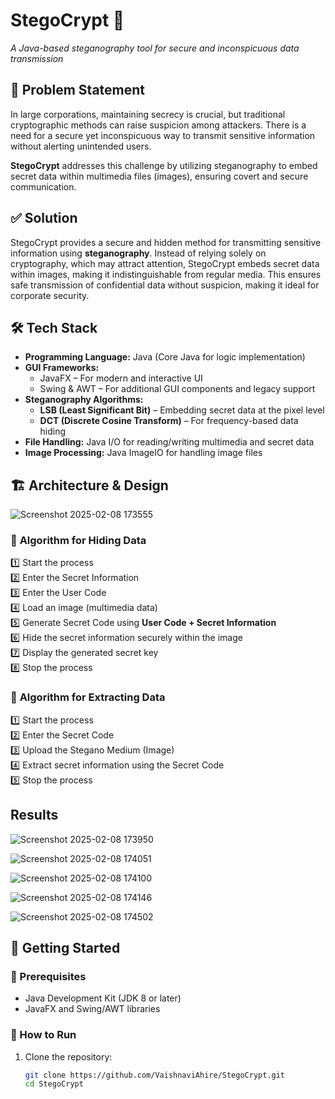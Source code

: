 # StegoCrypt 🔐  
*A Java-based steganography tool for secure and inconspicuous data transmission*  

## 📌 Problem Statement  
In large corporations, maintaining secrecy is crucial, but traditional cryptographic methods can raise suspicion among attackers. There is a need for a secure yet inconspicuous way to transmit sensitive information without alerting unintended users.  

**StegoCrypt** addresses this challenge by utilizing steganography to embed secret data within multimedia files (images), ensuring covert and secure communication.  

## ✅ Solution  
StegoCrypt provides a secure and hidden method for transmitting sensitive information using **steganography**. Instead of relying solely on cryptography, which may attract attention, StegoCrypt embeds secret data within images, making it indistinguishable from regular media. This ensures safe transmission of confidential data without suspicion, making it ideal for corporate security.  

## 🛠 Tech Stack  
- **Programming Language:** Java (Core Java for logic implementation)  
- **GUI Frameworks:**  
  - JavaFX – For modern and interactive UI  
  - Swing & AWT – For additional GUI components and legacy support  
- **Steganography Algorithms:**  
  - **LSB (Least Significant Bit)** – Embedding secret data at the pixel level  
  - **DCT (Discrete Cosine Transform)** – For frequency-based data hiding  
- **File Handling:** Java I/O for reading/writing multimedia and secret data  
- **Image Processing:** Java ImageIO for handling image files  

## 🏗 Architecture & Design  

![Screenshot 2025-02-08 173555](https://github.com/user-attachments/assets/e51df850-2c1f-425e-8b93-5198648eaf33)

### 🔹 **Algorithm for Hiding Data**  
1️⃣ Start the process  
2️⃣ Enter the Secret Information  
3️⃣ Enter the User Code  
4️⃣ Load an image (multimedia data)  
5️⃣ Generate Secret Code using **User Code + Secret Information**  
6️⃣ Hide the secret information securely within the image  
7️⃣ Display the generated secret key  
8️⃣ Stop the process  

### 🔹 **Algorithm for Extracting Data**  
1️⃣ Start the process  
2️⃣ Enter the Secret Code  
3️⃣ Upload the Stegano Medium (Image)  
4️⃣ Extract secret information using the Secret Code  
5️⃣ Stop the process  

## Results

![Screenshot 2025-02-08 173950](https://github.com/user-attachments/assets/f6d2b187-202e-4475-9c3b-46256e6fc6a2)

![Screenshot 2025-02-08 174051](https://github.com/user-attachments/assets/05678bf2-3510-41a8-b867-fa91312c228f)

![Screenshot 2025-02-08 174100](https://github.com/user-attachments/assets/a5a09697-c252-49d1-8227-0355800c4e62)

![Screenshot 2025-02-08 174146](https://github.com/user-attachments/assets/4513209b-f385-460c-904d-0710eb1864ce)

![Screenshot 2025-02-08 174502](https://github.com/user-attachments/assets/72e09420-be04-4886-94d8-ef63e6abcbec)

## 🚀 Getting Started  
### 🔹 Prerequisites  
- Java Development Kit (JDK 8 or later)  
- JavaFX and Swing/AWT libraries  

### 🔹 How to Run  
1. Clone the repository:  
   ```bash
   git clone https://github.com/VaishnaviAhire/StegoCrypt.git
   cd StegoCrypt
